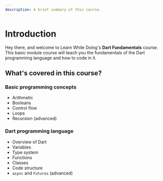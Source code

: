 ```yaml
---
description: A brief summary of this course.
---
```


# Introduction

Hey there, and welcome to Learn While Doing's **Dart Fundamentals** course. This basic module course will teach you the fundamentals of the Dart programming language and how to code in it.

## What's covered in this course?

### Basic programming concepts

* Arithmetic
* Booleans
* Control flow
* Loops
* Recursion \(advanced\)

### Dart programming language

* Overview of Dart
* Variables
* Type system
* Functions
* Classes
* Code structure
* `async` and `Futures` \(advanced\)

